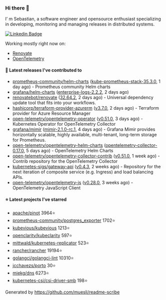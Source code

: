 ### Hi there 👋

I’ m Sebastian, a software engineer and opensource enthusiast specializing in developing, monitoring and managing releases in distributed systems.

[![Linkedin Badge](https://img.shields.io/badge/-LinkedIn-blue?style=flat&logo=Linkedin&logoColor=white&link=https://www.linkedin.com/in/sebastian-poxhofer/)](https://www.linkedin.com/in/sebastian-poxhofer/)

Working mostly right now on:
- [Renovate](https://github.com/renovatebot/renovate)
- [OpenTelemetry](https://github.com/open-telemetry)



#### 🚀 Latest releases I've contributed to

- [prometheus-community/helm-charts](https://github.com/prometheus-community/helm-charts) ([kube-prometheus-stack-35.3.0](https://github.com/prometheus-community/helm-charts/releases/tag/kube-prometheus-stack-35.3.0), 1 day ago) - Prometheus community Helm charts
- [grafana/helm-charts](https://github.com/grafana/helm-charts) ([enterprise-logs-2.2.2](https://github.com/grafana/helm-charts/releases/tag/enterprise-logs-2.2.2), 2 days ago)
- [renovatebot/renovate](https://github.com/renovatebot/renovate) ([32.64.2](https://github.com/renovatebot/renovate/releases/tag/32.64.2), 2 days ago) - Universal dependency update tool that fits into your workflows.
- [hashicorp/terraform-provider-azurerm](https://github.com/hashicorp/terraform-provider-azurerm) ([v3.7.0](https://github.com/hashicorp/terraform-provider-azurerm/releases/tag/v3.7.0), 2 days ago) - Terraform provider for Azure Resource Manager
- [open-telemetry/opentelemetry-operator](https://github.com/open-telemetry/opentelemetry-operator) ([v0.51.0](https://github.com/open-telemetry/opentelemetry-operator/releases/tag/v0.51.0), 3 days ago) - Kubernetes Operator for OpenTelemetry Collector
- [grafana/mimir](https://github.com/grafana/mimir) ([mimir-2.1.0-rc.1](https://github.com/grafana/mimir/releases/tag/mimir-2.1.0-rc.1), 4 days ago) - Grafana Mimir provides horizontally scalable, highly available, multi-tenant, long-term storage for Prometheus.
- [open-telemetry/opentelemetry-helm-charts](https://github.com/open-telemetry/opentelemetry-helm-charts) ([opentelemetry-collector-0.17.0](https://github.com/open-telemetry/opentelemetry-helm-charts/releases/tag/opentelemetry-collector-0.17.0), 5 days ago) - OpenTelemetry Helm Charts
- [open-telemetry/opentelemetry-collector-contrib](https://github.com/open-telemetry/opentelemetry-collector-contrib) ([v0.51.0](https://github.com/open-telemetry/opentelemetry-collector-contrib/releases/tag/v0.51.0), 1 week ago) - Contrib repository for the OpenTelemetry Collector
- [kubernetes-sigs/gateway-api](https://github.com/kubernetes-sigs/gateway-api) ([v0.4.3](https://github.com/kubernetes-sigs/gateway-api/releases/tag/v0.4.3), 2 weeks ago) - Repository for the next iteration of composite service (e.g. Ingress) and load balancing APIs.
- [open-telemetry/opentelemetry-js](https://github.com/open-telemetry/opentelemetry-js) ([v0.28.0](https://github.com/open-telemetry/opentelemetry-js/releases/tag/v0.28.0), 3 weeks ago) - OpenTelemetry JavaScript Client

#### ⭐ Latest projects I've starred

- [apache/pinot](https://github.com/apache/pinot) 3964⭐
- [prometheus-community/postgres_exporter](https://github.com/prometheus-community/postgres_exporter) 1702⭐
- [kubevious/kubevious](https://github.com/kubevious/kubevious) 1213⭐
- [openclarity/kubeclarity](https://github.com/openclarity/kubeclarity) 597⭐
- [mittwald/kubernetes-replicator](https://github.com/mittwald/kubernetes-replicator) 523⭐
- [rancher/rancher](https://github.com/rancher/rancher) 19194⭐
- [golangci/golangci-lint](https://github.com/golangci/golangci-lint) 10310⭐
- [jcchavezs/porto](https://github.com/jcchavezs/porto) 30⭐
- [miekg/dns](https://github.com/miekg/dns) 6273⭐
- [kubernetes-csi/csi-driver-smb](https://github.com/kubernetes-csi/csi-driver-smb) 198⭐



Generated by https://github.com/muesli/readme-scribe
